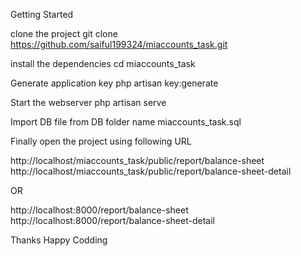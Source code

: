 Getting Started

clone the project
git clone https://github.com/saiful199324/miaccounts_task.git

install the dependencies
cd miaccounts_task

Generate application key
php artisan key:generate

Start the webserver
php artisan serve

Import DB file from DB folder name miaccounts_task.sql

Finally open the project using following URL

http://localhost/miaccounts_task/public/report/balance-sheet
http://localhost/miaccounts_task/public/report/balance-sheet-detail

OR

http://localhost:8000/report/balance-sheet
http://localhost:8000/report/balance-sheet-detail

Thanks
Happy Codding 
